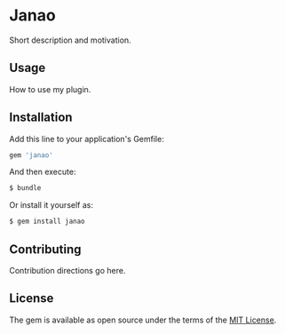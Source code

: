 # Janao
Short description and motivation.

## Usage
How to use my plugin.

## Installation
Add this line to your application's Gemfile:

```ruby
gem 'janao'
```

And then execute:
```bash
$ bundle
```

Or install it yourself as:
```bash
$ gem install janao
```

## Contributing
Contribution directions go here.

## License
The gem is available as open source under the terms of the [MIT License](https://opensource.org/licenses/MIT).

